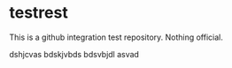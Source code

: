 # testrest

This is a github integration test repository.
Nothing official.

dshjcvas
bdskjvbds
bdsvbjdl
 asvad
